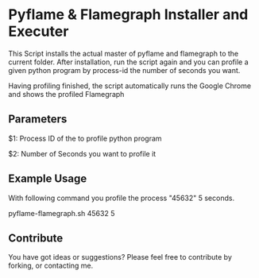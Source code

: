 # Pyflame & Flamegraph Installer and Executer
This Script installs the actual master of pyflame and flamegraph to the current folder.
After installation, run the script again and you can profile a given python program by process-id the number of seconds you want.

Having profiling finished, the script automatically runs the Google Chrome and shows the profiled Flamegraph

Parameters
----------
$1: Process ID of the to profile python program

$2: Number of Seconds you want to profile it

Example Usage
----------
With following command you profile the process "45632" 5 seconds.

pyflame-flamegraph.sh 45632 5

Contribute
----------
You have got ideas or suggestions? Please feel free to contribute by forking, or contacting me. 
